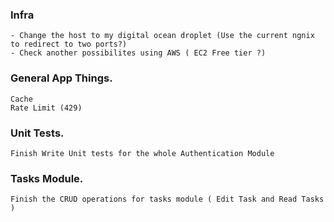 
### Infra
    - Change the host to my digital ocean droplet (Use the current ngnix to redirect to two ports?)
    - Check another possibilites using AWS ( EC2 Free tier ?)

### General App Things.
    Cache
    Rate Limit (429)


### Unit Tests.
    Finish Write Unit tests for the whole Authentication Module

### Tasks Module.
    Finish the CRUD operations for tasks module ( Edit Task and Read Tasks )


